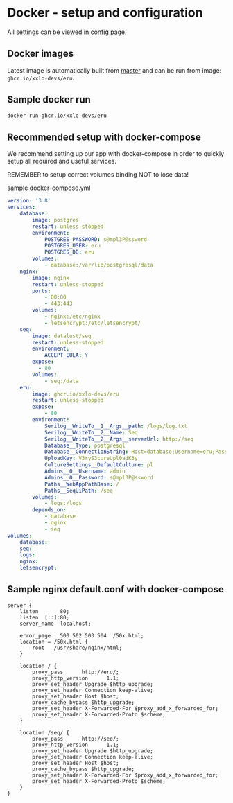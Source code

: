 ﻿# Docker - setup and configuration

All settings can be viewed in [config](/config) page.

## Docker images

Latest image is automatically built from [master](https://github.com/xxlo-devs/eru/tree/master) and can be run from image: `ghcr.io/xxlo-devs/eru`.

## Sample docker run

```sh
docker run ghcr.io/xxlo-devs/eru
```

## Recommended setup with docker-compose

We recommend setting up our app with docker-compose in order to quickly setup all required and useful services.

REMEMBER to setup correct volumes binding NOT to lose data!

sample docker-compose.yml

```yml
version: '3.8'
services: 
    database:
        image: postgres
        restart: unless-stopped
        environment: 
            POSTGRES_PASSWORD: s@mpl3P@ssword
            POSTGRES_USER: eru
            POSTGRES_DB: eru
        volumes: 
            - database:/var/lib/postgresql/data
    nginx:
        image: nginx
        restart: unless-stopped
        ports:
            - 80:80
            - 443:443
        volumes: 
            - nginx:/etc/nginx
            - letsencrypt:/etc/letsencrypt/
    seq:
        image: datalust/seq
        restart: unless-stopped
        environment: 
            ACCEPT_EULA: Y
        expose:
          - 80
        volumes: 
            - seq:/data
    eru:
        image: ghcr.io/xxlo-devs/eru
        restart: unless-stopped
        expose: 
            - 80
        environment: 
            Serilog__WriteTo__1__Args__path: /logs/log.txt
            Serilog__WriteTo__2__Name: Seq
            Serilog__WriteTo__2__Args__serverUrl: http://seq
            Database__Type: postgresql
            Database__ConnectionString: Host=database;Username=eru;Password=s@mpl3P@ssword;Database=eru
            UploadKey: V3ryS3cureUpl0adK3y
            CultureSettings__DefaultCulture: pl
            Admins__0__Username: admin
            Admins__0__Password: s@mpl3P@ssword
            Paths__WebAppPathBase: /
            Paths__SeqUiPath: /seq
        volumes: 
            - logs:/logs
        depends_on:
            - database
            - nginx 
            - seq
volumes: 
    database: 
    seq: 
    logs: 
    nginx: 
    letsencrypt: 
```

## Sample nginx default.conf with docker-compose

```
server {
    listen       80;
    listen  [::]:80;
    server_name  localhost;

    error_page   500 502 503 504  /50x.html;
    location = /50x.html {
        root   /usr/share/nginx/html;
    }

    location / {
        proxy_pass      http://eru/;
        proxy_http_version      1.1;
        proxy_set_header Upgrade $http_upgrade;
        proxy_set_header Connection keep-alive;
        proxy_set_header Host $host;
        proxy_cache_bypass $http_upgrade;
        proxy_set_header X-Forwarded-For $proxy_add_x_forwarded_for;
        proxy_set_header X-Forwarded-Proto $scheme;
    }

    location /seq/ {
        proxy_pass      http://seq/;
        proxy_http_version      1.1;
        proxy_set_header Upgrade $http_upgrade;
        proxy_set_header Connection keep-alive;
        proxy_set_header Host $host;
        proxy_cache_bypass $http_upgrade;
        proxy_set_header X-Forwarded-For $proxy_add_x_forwarded_for;
        proxy_set_header X-Forwarded-Proto $scheme;
    }
}
```